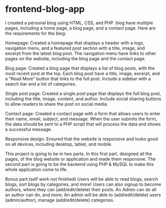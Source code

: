 # frontend-blog-app
I created a personal blog using HTML, CSS, and PHP. blog have multiple pages, including a home page, a blog page, and a contact page. Here are the requirements for the blog:


Homepage: Created a homepage that displays a header with a logo, navigation menu, and a featured post section with a title, image, and excerpt from the latest blog post. The navigation menu have links to other pages on the website, including the blog page and the contact page.

Blog page: Created a blog page that displays a list of blog posts, with the most recent post at the top. Each blog post have a title, image, excerpt, and a "Read More" button that links to the full post. Include a sidebar with a search bar and a list of categories.

Single post page: Created a single post page that displays the full blog post, including the title, image, content, and author. Include social sharing buttons to allow readers to share the post on social media.

Contact page: Created a contact page with a form that allows users to enter their name, email, subject, and message. When the user submits the form, the data should be sent to a PHP script that will process the data and shows a successful message.

Responsive design: Ensured that the website is responsive and looks good on all devices, including desktop, tablet, and mobile.

This project is going to be in two parts. In this first part, designed all the pages, of the blog website or application and made them responsive. The second part is going to be the backend using PHP & MySQL to make this whole application come to life.

Bonus part:(self work not finished)
Users will be able to read blogs, search blogs, sort blogs by categories, and more!
Users can also signup to become authors, where they can (add/edit/delete) their posts.
An Admin can do all an author can do, and more. An admin will be able to (add/edit/delete) users (admin/author), manage (add/edit/delete) categories.
